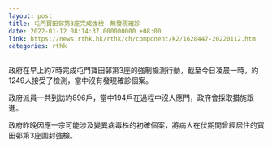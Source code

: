 ```yaml
---
layout: post
title: 屯門寶田邨第3座完成強檢　無發現確診
date: 2022-01-12 08:14:37.000000000 +08:00
link: https://news.rthk.hk/rthk/ch/component/k2/1628447-20220112.htm
categories: rthk
---
```


政府在早上約7時完成屯門寶田邨第3座的強制檢測行動，截至今日凌晨一時，約1249人接受了檢測，當中沒有發現確診個案。

政府派員一共到訪約896戶，當中194戶在過程中沒人應門，政府會採取措施跟進。

政府昨晚因應一宗可能涉及變異病毒株的初確個案，將病人在伏期間曾經居住的寶田邨第3座圍封強檢。
